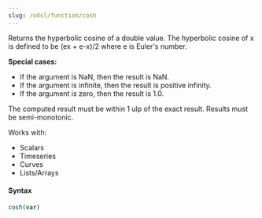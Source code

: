 ```yaml
---
slug: /odsl/function/cosh
---
```

Returns the hyperbolic cosine of a double value. The hyperbolic cosine of x is defined to be (ex + e-x)/2 where e is Euler's number.

**Special cases:**

* If the argument is NaN, then the result is NaN.
* If the argument is infinite, then the result is positive infinity.
* If the argument is zero, then the result is 1.0.

The computed result must be within 1 ulp of the exact result. Results must be semi-monotonic.

Works with:
* Scalars
* Timeseries
* Curves
* Lists/Arrays

#### Syntax
```js
cosh(var)
```
